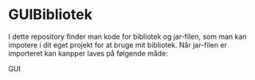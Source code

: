 # GUIBibliotek
I dette repository finder man kode for bibliotek og jar-filen, som man kan impotere i dit eget projekt for at bruge mit bibliotek.
Når jar-filen er importeret kan kanpper laves på følgende måde:

GUI
